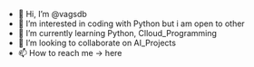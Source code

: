 - 👋 Hi, I’m @vagsdb
- 👀 I’m interested in coding with Python but i am open to other
- 🌱 I’m currently learning Python, Clloud_Programming
- 💞️ I’m looking to collaborate on AI_Projects
- 📫 How to reach me -> here

<!---
vagsdb/vagsdb is a ✨ special ✨ repository because its `README.md` (this file) appears on your GitHub profile.
You can click the Preview link to take a look at your changes.
--->

